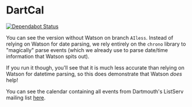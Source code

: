 # DartCal

[![Dependabot Status](https://api.dependabot.com/badges/status?host=github&repo=JaneJeon/dartcal)](https://dependabot.com)

You can see the version without Watson on branch `AIless`. Instead of relying on Watson for date parsing, we rely entirely on the `chrono` library to "magically" parse events (which we already use to parse date/time information that Watson spits out).

If you run it though, you'll see that it is much less accurate than relying on Watson for datetime parsing, so this does demonstrate that Watson _does_ help!

You can see the calendar containing all events from Dartmouth's ListServ mailing list [here](https://calendar.google.com/calendar/embed?src=kec3475e1t313trf1fhtvbpe84%40group.calendar.google.com&ctz=America%2FNew_York).
